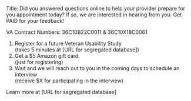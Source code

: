 Title: Did you answered questions online to help your provider prepare for you appointment today? If so, we are interested in hearing from you. Get PAID for your feedback!

VA Contract Numbers: 36C10B22C0011 & 36C10X18C0061

1. Register for a future Veteran Usability Study
<br/> (takes 5 minutes at [URL for segregated database])
2. Get a $5 Amazon gift card
<br/>(just for registering)
3. Wait and we will reach out to you in the coming days to schedule an interview
<br/>(receive $X for participating in the interview)


Learn more at [URL for segregated database]
